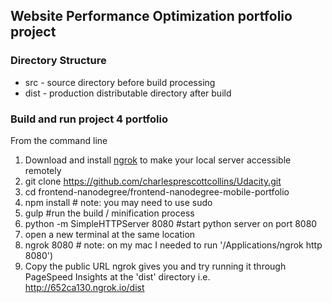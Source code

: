 ## Website Performance Optimization portfolio project

### Directory Structure

* src - source directory before build processing
* dist - production distributable directory after build

### Build and run project 4 portfolio
From the command line

1. Download and install [ngrok](https://ngrok.com/) to make your local server accessible remotely
2. git clone https://github.com/charlesprescottcollins/Udacity.git
2. cd frontend-nanodegree/frontend-nanodegree-mobile-portfolio
2. npm install # note: you may need to use sudo
2. gulp #run the build / minification process
1. python -m SimpleHTTPServer 8080 #start python server on port 8080
2. open a new terminal at the same location
1. ngrok 8080 # note: on my mac I needed to run '/Applications/ngrok http 8080')
10. Copy the public URL ngrok gives you and try running it through PageSpeed Insights at the 'dist' directory i.e. http://652ca130.ngrok.io/dist
